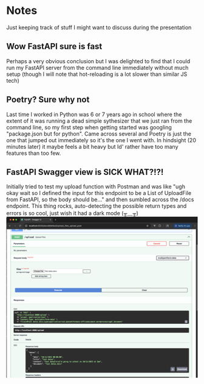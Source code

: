 # Notes
Just keeping track of stuff I might want to discuss during the presentation

## Wow FastAPI sure is fast
Perhaps a very obvious conclusion but I was delighted to find that I could run my FastAPI server from the command line immediately without much setup (though I will note that hot-reloading is a lot slower than similar JS tech)

## Poetry? Sure why not
Last time I worked in Python was 6 or 7 years ago in school where the extent of it was running a dead simple sythesizer that we just ran from the command line, so my first step when getting started was googling "package.json but for python". Came across several and Poetry is just the one that jumped out immediately so it's the one I went with. In hindsight (20 minutes later) it maybe feels a bit heavy but Id' rather have too many features than too few.

## FastAPI Swagger view is SICK WHAT?!?!
Initially tried to test my upload function with Postman and was like "ugh okay wait so I defined the input for this endpoint to be a List of UploadFile from FastAPI, so the body should be..." and then sumbled across the /docs endpoint. This thing rocks, auto-detecting the possible return types and errors is so cool, just wish it had a dark mode (╥﹏╥)
![image](./SwaggerUI.png)
